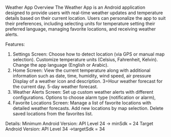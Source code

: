 Weather App Overview
The Weather App is an Android application designed to provide users with real-time weather updates and temperature details based on their current location.
Users can personalize the app to suit their preferences, including selecting units for temperature  setting their preferred language, managing favorite locations, and receiving weather alerts.

Features:
1. Settings Screen:
Choose how to detect location (via GPS or manual map selection).
Customize temperature units (Celsius, Fahrenheit, Kelvin).
Change the app language (English or Arabic).
2. Home Screen:
View the current temperature along with additional information such as date, time, humidity, wind speed, air pressure
Display of a weather icon and description.
3=Hour weather forecast for the current day.
5-day weather forecast.
3. Weather Alerts Screen:
Set up custom weather alerts with different configurations.
Options to choose alarm type (notification or alarm),
4. Favorite Locations Screen:
Manage a list of favorite locations with detailed weather forecasts.
Add new locations by  map selection.
Delete saved locations from the favorites list.

 Details:
Minimum Android Version: API Level 24 -> minSdk = 24
Target Android Version: API Level 34 ->targetSdk = 34
